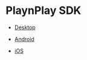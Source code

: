 # PlaynPlay SDK

* [Desktop](./desktop/home.md)

* [Android](./android/home.md)

* [iOS](./ios/home.md)
